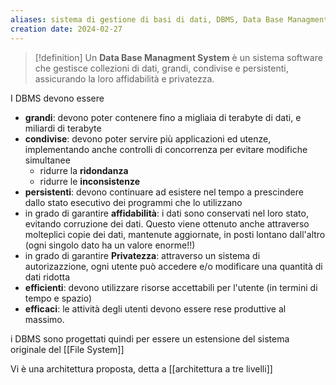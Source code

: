 ```yaml
---
aliases: sistema di gestione di basi di dati, DBMS, Data Base Managment System
creation date: 2024-02-27
---
```


>[!definition]
>Un **Data Base Managment System** è un sistema software che gestisce collezioni di dati, grandi, condivise e persistenti, assicurando la loro affidabilità e privatezza.


I DBMS devono essere
- **grandi**: devono poter contenere fino a migliaia di terabyte di dati, e miliardi di terabyte
- **condivise**: devono poter servire più applicazioni ed utenze, implementando anche controlli di concorrenza per evitare modifiche simultanee
	- ridurre la **ridondanza**
	- ridurre le **inconsistenze**
- **persistenti**: devono continuare ad esistere nel tempo a prescindere dallo stato esecutivo dei programmi che lo utilizzano
- in grado di garantire **affidabilità**: i dati sono conservati nel loro stato, evitando corruzione dei dati. Questo viene ottenuto anche attraverso molteplici copie dei dati, mantenute aggiornate, in posti lontano dall'altro (ogni singolo dato ha un valore enorme!!)
- in grado di garantire **Privatezza**: attraverso un sistema di autorizazzione, ogni utente può accedere e/o modificare una quantità di dati ridotta
- **efficienti**: devono utilizzare risorse accettabili per l'utente (in termini di tempo e spazio)
- **efficaci**: le attività degli utenti devono essere rese produttive al massimo.

i DBMS sono progettati quindi per essere un estensione del sistema originale del [[File System]]


Vi è una architettura proposta, detta a [[architettura a tre livelli]]